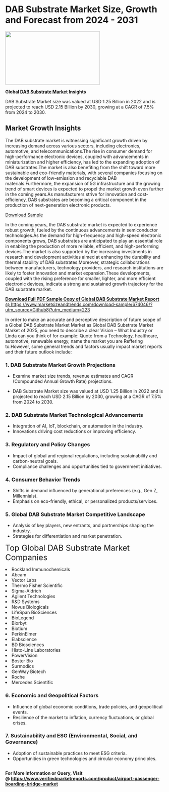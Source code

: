 <H1>DAB Substrate Market Size, Growth and Forecast from 2024 - 2031</H1><img class="aligncenter size-medium wp-image-584254" src="https://thirdeyenews.in/wp-content/uploads/2024/09/Global-Market-Research-300x168.jpeg" alt="" width="300" height="168" /><p><strong>Global&nbsp;<a href="https://www.marketsizeandtrends.com/download-sample/674046/?utm_source=Github8j?utm_medium=223">DAB Substrate Market</a> Insights</strong></p><p>DAB Substrate Market size was valued at USD 1.25 Billion in 2022 and is projected to reach USD 2.15 Billion by 2030, growing at a CAGR of 7.5% from 2024 to 2030.</p><p><h2>Market Growth Insights</h2> <p>The DAB substrate market is witnessing significant growth driven by increasing demand across various sectors, including electronics, automotive, and telecommunications.The rise in consumer demand for high-performance electronic devices, coupled with advancements in miniaturization and higher efficiency, has led to the expanding adoption of DAB substrates.The market is also benefiting from the shift toward more sustainable and eco-friendly materials, with several companies focusing on the development of low-emission and recyclable DAB materials.Furthermore, the expansion of 5G infrastructure and the growing trend of smart devices is expected to propel the market growth even further in the coming years.As manufacturers strive for innovation and cost-efficiency, DAB substrates are becoming a critical component in the production of next-generation electronic products.</p> <p><a href="#">Download Sample</a></p> <p>In the coming years, the DAB substrate market is expected to experience robust growth, fueled by the continuous advancements in semiconductor technologies.As the demand for high-frequency and high-speed electronic components grows, DAB substrates are anticipated to play an essential role in enabling the production of more reliable, efficient, and high-performing devices.The market is also supported by the increasing investments in research and development activities aimed at enhancing the durability and thermal stability of DAB substrates.Moreover, strategic collaborations between manufacturers, technology providers, and research institutions are likely to foster innovation and market expansion.These developments, coupled with the rising preference for smaller, lighter, and more efficient electronic devices, indicate a strong and sustained growth trajectory for the DAB substrate market.</p> <p><a href="#"></p><p><span class=""><strong>Download Full PDF Sample Copy of Global DAB Substrate Market Report</strong> @ <a href="https://www.marketsizeandtrends.com/download-sample/674046/?utm_source=Github8j?utm_medium=223" target="_blank">https://www.marketsizeandtrends.com/download-sample/674046/?utm_source=Github8j?utm_medium=223</a></span></p><p>In order to make an accurate and perceptive description of future scope of a Global&nbsp;DAB Substrate Market Market as Global&nbsp;DAB Substrate Market Market of 2025, you need to describe a clear Vision &ndash; What Industry or Linda can you think of for example: Quote from a Technology, healthcare, automotive, renewable energy, name the market you are Reffering to.However, some general trends and factors usually impact market reports and their future outlook include:</p><h3>1.&nbsp;<strong>DAB Substrate Market Growth Projections</strong></h3><ul><li>Examine market size trends, revenue estimates and CAGR (Compounded Annual Growth Rate) projections.</li><li><p>DAB Substrate Market size was valued at USD 1.25 Billion in 2022 and is projected to reach USD 2.15 Billion by 2030, growing at a CAGR of 7.5% from 2024 to 2030.</p></li></ul><h3>2.&nbsp;<strong>DAB Substrate Market Technological Advancements</strong></h3><ul><li>Integration of AI, IoT, blockchain, or automation in the industry.</li><li>Innovations driving cost reductions or improving efficiency.</li></ul><h3>3.&nbsp;<strong>Regulatory and Policy Changes</strong></h3><ul><li>Impact of global and regional regulations, including sustainability and carbon-neutral goals.</li><li>Compliance challenges and opportunities tied to government initiatives.</li></ul><h3>4.&nbsp;<strong>Consumer Behavior Trends</strong></h3><ul><li>Shifts in demand influenced by generational preferences (e.g., Gen Z, Millennials).</li><li>Emphasis on eco-friendly, ethical, or personalized products/services.</li></ul><h3>5.&nbsp;<strong>Global DAB Substrate Market Competitive Landscape</strong></h3><ul><li>Analysis of key players, new entrants, and partnerships shaping the industry.</li><li>Strategies for differentiation and market penetration.</li></ul><p data-pm-slice="1 1 []"><span style="color: inherit; font-family: inherit; font-size: 25px;">Top Global DAB Substrate Market Companies</span></p><div class="" data-test-id=""><p><li>Rockland Immunochemicals</li><li> Abcam</li><li> Vector Labs</li><li> Thermo Fisher Scientific</li><li> Sigma-Aldrich</li><li> Agilent Technologies</li><li> R&D Systems</li><li> Novus Biologicals</li><li> LifeSpan BioSciences</li><li> BioLegend</li><li> Biorbyt</li><li> Biotium</li><li> PerkinElmer</li><li> Elabscience</li><li> BD Biosciences</li><li> Histo-Line Laboratories</li><li> PowerVision</li><li> Boster Bio</li><li> Surmodics</li><li> GenWay Biotech</li><li> Roche</li><li> Mercedes Scientific</li></p></div><h3>6.&nbsp;<strong>Economic and Geopolitical Factors</strong></h3><ul><li>Influence of global economic conditions, trade policies, and geopolitical events.</li><li>Resilience of the market to inflation, currency fluctuations, or global crises.</li></ul><h3>7.&nbsp;<strong>Sustainability and ESG (Environmental, Social, and Governance)</strong></h3><ul><li>Adoption of sustainable practices to meet ESG criteria.</li><li>Opportunities in green technologies and circular economy principles.</li></ul><h2><strong style="font-size: 14px;">For More Information or Query, Visit @&nbsp;</strong><a style="background-color: #ffffff; font-size: 14px;" href="https://www.marketsizeandtrends.com/report/dab-substrate-market/" target="_blank">https://www.verifiedmarketreports.com/product/airport-passenger-boarding-bridge-market</a></h2>
